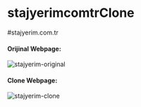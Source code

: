 # stajyerimcomtrClone

#stajyerim.com.tr

#### Orijinal Webpage:

![stajyerim-original](https://i.hizliresim.com/8s5y8nb.png)

#### Clone Webpage:

![stajyerim-clone](https://i.hizliresim.com/enasbv6.png)